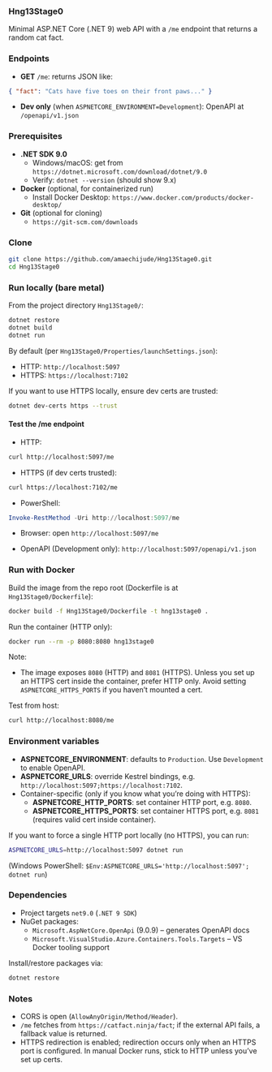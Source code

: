 ### Hng13Stage0

Minimal ASP.NET Core (.NET 9) web API with a `/me` endpoint that returns a random cat fact.

### Endpoints

- **GET** `/me`: returns JSON like:
```json
{ "fact": "Cats have five toes on their front paws..." }
```
- **Dev only** (when `ASPNETCORE_ENVIRONMENT=Development`): OpenAPI at `/openapi/v1.json`

### Prerequisites

- **.NET SDK 9.0**
  - Windows/macOS: get from `https://dotnet.microsoft.com/download/dotnet/9.0`
  - Verify: `dotnet --version` (should show 9.x)
- **Docker** (optional, for containerized run)
  - Install Docker Desktop: `https://www.docker.com/products/docker-desktop/`
- **Git** (optional for cloning)
  - `https://git-scm.com/downloads`

### Clone

```bash
git clone https://github.com/amaechijude/Hng13Stage0.git
cd Hng13Stage0
```

### Run locally (bare metal)

From the project directory `Hng13Stage0/`:

```bash
dotnet restore
dotnet build
dotnet run
```

By default (per `Hng13Stage0/Properties/launchSettings.json`):
- HTTP: `http://localhost:5097`
- HTTPS: `https://localhost:7102`

If you want to use HTTPS locally, ensure dev certs are trusted:
```bash
dotnet dev-certs https --trust
```

#### Test the /me endpoint

- HTTP:
```bash
curl http://localhost:5097/me
```

- HTTPS (if dev certs trusted):
```bash
curl https://localhost:7102/me
```

- PowerShell:
```powershell
Invoke-RestMethod -Uri http://localhost:5097/me
```

- Browser: open `http://localhost:5097/me`

- OpenAPI (Development only): `http://localhost:5097/openapi/v1.json`

### Run with Docker

Build the image from the repo root (Dockerfile is at `Hng13Stage0/Dockerfile`):

```bash
docker build -f Hng13Stage0/Dockerfile -t hng13stage0 .
```

Run the container (HTTP only):

```bash
docker run --rm -p 8080:8080 hng13stage0
```

Note:
- The image exposes `8080` (HTTP) and `8081` (HTTPS). Unless you set up an HTTPS cert inside the container, prefer HTTP only. Avoid setting `ASPNETCORE_HTTPS_PORTS` if you haven’t mounted a cert.

Test from host:

```bash
curl http://localhost:8080/me
```

### Environment variables

- **ASPNETCORE_ENVIRONMENT**: defaults to `Production`. Use `Development` to enable OpenAPI.
- **ASPNETCORE_URLS**: override Kestrel bindings, e.g. `http://localhost:5097;https://localhost:7102`.
- Container-specific (only if you know what you’re doing with HTTPS):
  - **ASPNETCORE_HTTP_PORTS**: set container HTTP port, e.g. `8080`.
  - **ASPNETCORE_HTTPS_PORTS**: set container HTTPS port, e.g. `8081` (requires valid cert inside container).

If you want to force a single HTTP port locally (no HTTPS), you can run:
```bash
ASPNETCORE_URLS=http://localhost:5097 dotnet run
```
(Windows PowerShell: `$Env:ASPNETCORE_URLS='http://localhost:5097'; dotnet run`)

### Dependencies

- Project targets `net9.0` (`.NET 9 SDK`)
- NuGet packages:
  - `Microsoft.AspNetCore.OpenApi` (9.0.9) – generates OpenAPI docs
  - `Microsoft.VisualStudio.Azure.Containers.Tools.Targets` – VS Docker tooling support

Install/restore packages via:
```bash
dotnet restore
```

### Notes

- CORS is open (`AllowAnyOrigin/Method/Header`).
- `/me` fetches from `https://catfact.ninja/fact`; if the external API fails, a fallback value is returned.
- HTTPS redirection is enabled; redirection occurs only when an HTTPS port is configured. In manual Docker runs, stick to HTTP unless you’ve set up certs.


